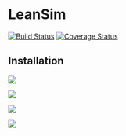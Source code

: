 # LeanSim

[![Build Status](https://travis-ci.org/nickdelgrosso/LeanSim.svg?branch=master)](https://travis-ci.org/nickdelgrosso/LeanSim)
[![Coverage Status](https://coveralls.io/repos/github/nickdelgrosso/LeanSim/badge.svg?branch=master)](https://coveralls.io/github/nickdelgrosso/LeanSim?branch=master)

## Installation


    
![](vids/batch20.gif)

![](vids/nobatch.gif)

![](vids/bottleneck.gif)

![](vids/pull.gif)